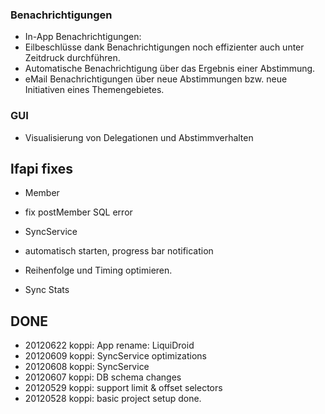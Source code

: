 ### Benachrichtigungen

 * In-App Benachrichtigungen:
  * Eilbeschlüsse dank Benachrichtigungen noch effizienter auch unter Zeitdruck durchführen.
  * Automatische Benachrichtigung über das Ergebnis einer Abstimmung.
 * eMail Benachrichtigungen über neue Abstimmungen bzw. neue Initiativen eines Themengebietes.

### GUI

 * Visualisierung von Delegationen und Abstimmverhalten

## lfapi fixes

* Member
 * fix postMember SQL error

* SyncService
 * automatisch starten, progress bar notification
 * Reihenfolge und Timing optimieren.
 * Sync Stats
  
## DONE

* 20120622 koppi: App rename: LiquiDroid
* 20120609 koppi: SyncService optimizations
* 20120608 koppi: SyncService
* 20120607 koppi: DB schema changes
* 20120529 koppi: support limit & offset selectors
* 20120528 koppi: basic project setup done.
